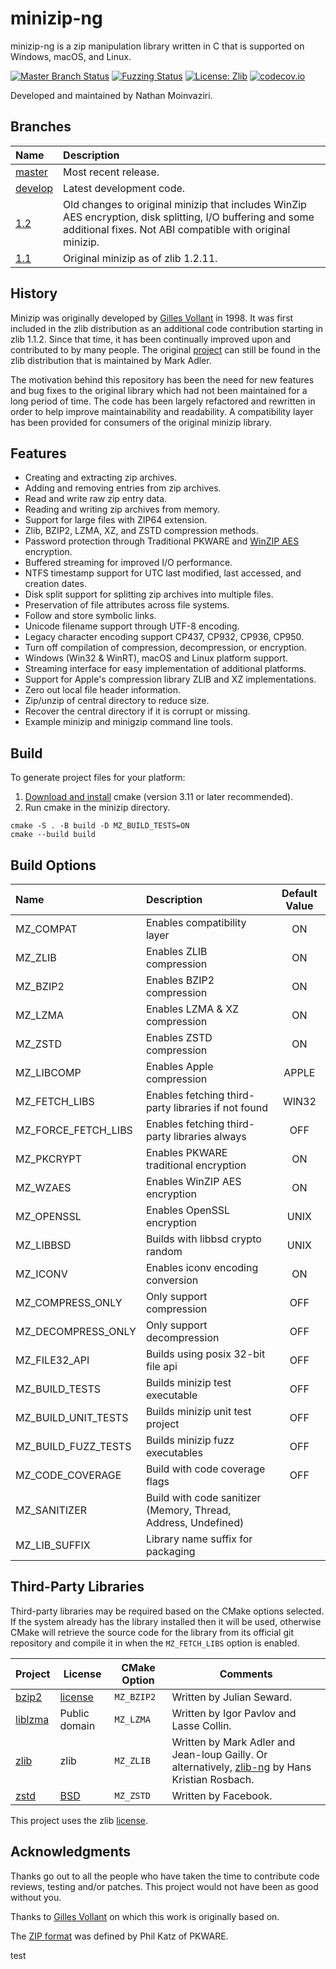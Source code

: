 # minizip-ng

minizip-ng is a zip manipulation library written in C that is supported on Windows, macOS, and Linux.

[![Master Branch Status](https://github.com/zlib-ng/minizip-ng/workflows/Build/badge.svg)](https://github.com/zlib-ng/minizip-ng/actions)
[![Fuzzing Status](https://oss-fuzz-build-logs.storage.googleapis.com/badges/minizip.svg)](https://bugs.chromium.org/p/oss-fuzz/issues/list?sort=-opened&can=1&q=proj:minizip)
[![License: Zlib](https://img.shields.io/badge/license-zlib-lightgrey.svg)](https://github.com/zlib-ng/minizip-ng/blob/master/LICENSE)
[![codecov.io](https://codecov.io/github/zlib-ng/minizip-ng/coverage.svg?branch=develop)](https://codecov.io/github/zlib-ng/minizip-ng/)

Developed and maintained by Nathan Moinvaziri.

## Branches

| Name                                                          | Description                                                                                                                                                             |
|:--------------------------------------------------------------|:------------------------------------------------------------------------------------------------------------------------------------------------------------------------|
| [master](https://github.com/zlib-ng/minizip-ng/tree/master)   | Most recent release.                                                                                                                                                    |
| [develop](https://github.com/zlib-ng/minizip-ng/tree/develop) | Latest development code.                                                                                                                                                |
| [1.2](https://github.com/zlib-ng/minizip-ng/tree/1.2)         | Old changes to original minizip that includes WinZip AES encryption, disk splitting, I/O buffering and some additional fixes. Not ABI compatible with original minizip. |
| [1.1](https://github.com/zlib-ng/minizip-ng/tree/1.1)         | Original minizip as of zlib 1.2.11.                                                                                                                                     |

## History

Minizip was originally developed by [Gilles Vollant](https://www.winimage.com/zLibDll/minizip.html) in 1998. It was first included in the zlib distribution as an additional code contribution starting in zlib 1.1.2. Since that time, it has been continually improved upon and contributed to by many people. The original [project](https://github.com/madler/zlib/tree/master/contrib/minizip) can still be found in the zlib distribution that is maintained by Mark Adler.

The motivation behind this repository has been the need for new features and bug fixes to the original library which had
not been maintained for a long period of time. The code has been largely refactored and rewritten in order to help improve maintainability and readability. A compatibility layer has been provided for consumers of the original minizip library.

## Features

+ Creating and extracting zip archives.
+ Adding and removing entries from zip archives.
+ Read and write raw zip entry data.
+ Reading and writing zip archives from memory.
+ Support for large files with ZIP64 extension.
+ Zlib, BZIP2, LZMA, XZ, and ZSTD compression methods.
+ Password protection through Traditional PKWARE and [WinZIP AES](https://www.winzip.com/aes_info.htm) encryption.
+ Buffered streaming for improved I/O performance.
+ NTFS timestamp support for UTC last modified, last accessed, and creation dates.
+ Disk split support for splitting zip archives into multiple files.
+ Preservation of file attributes across file systems.
+ Follow and store symbolic links.
+ Unicode filename support through UTF-8 encoding.
+ Legacy character encoding support CP437, CP932, CP936, CP950.
+ Turn off compilation of compression, decompression, or encryption.
+ Windows (Win32 & WinRT), macOS and Linux platform support.
+ Streaming interface for easy implementation of additional platforms.
+ Support for Apple's compression library ZLIB and XZ implementations.
+ Zero out local file header information.
+ Zip/unzip of central directory to reduce size.
+ Recover the central directory if it is corrupt or missing.
+ Example minizip and minigzip command line tools.

## Build

To generate project files for your platform:

1. [Download and install](https://cmake.org/install/) cmake (version 3.11 or later recommended).
2. Run cmake in the minizip directory.

```
cmake -S . -B build -D MZ_BUILD_TESTS=ON
cmake --build build
```

## Build Options

| Name                | Description                                                    | Default Value |
|:--------------------|:---------------------------------------------------------------|:-------------:|
| MZ_COMPAT           | Enables compatibility layer                                    |      ON       |
| MZ_ZLIB             | Enables ZLIB compression                                       |      ON       |
| MZ_BZIP2            | Enables BZIP2 compression                                      |      ON       |
| MZ_LZMA             | Enables LZMA & XZ compression                                  |      ON       |
| MZ_ZSTD             | Enables ZSTD compression                                       |      ON       |
| MZ_LIBCOMP          | Enables Apple compression                                      |     APPLE     |
| MZ_FETCH_LIBS       | Enables fetching third-party libraries if not found            |     WIN32     |
| MZ_FORCE_FETCH_LIBS | Enables fetching third-party libraries always                  |      OFF      |
| MZ_PKCRYPT          | Enables PKWARE traditional encryption                          |      ON       |
| MZ_WZAES            | Enables WinZIP AES encryption                                  |      ON       |
| MZ_OPENSSL          | Enables OpenSSL encryption                                     |     UNIX      |
| MZ_LIBBSD           | Builds with libbsd crypto random                               |     UNIX      |
| MZ_ICONV            | Enables iconv encoding conversion                              |      ON       |
| MZ_COMPRESS_ONLY    | Only support compression                                       |      OFF      |
| MZ_DECOMPRESS_ONLY  | Only support decompression                                     |      OFF      |
| MZ_FILE32_API       | Builds using posix 32-bit file api                             |      OFF      |
| MZ_BUILD_TESTS      | Builds minizip test executable                                 |      OFF      |
| MZ_BUILD_UNIT_TESTS | Builds minizip unit test project                               |      OFF      |
| MZ_BUILD_FUZZ_TESTS | Builds minizip fuzz executables                                |      OFF      |
| MZ_CODE_COVERAGE    | Build with code coverage flags                                 |      OFF      |
| MZ_SANITIZER        | Build with code sanitizer (Memory, Thread, Address, Undefined) |               |
| MZ_LIB_SUFFIX       | Library name suffix for packaging                              |               |

## Third-Party Libraries

Third-party libraries may be required based on the CMake options selected. If the system already has the library
installed then it will be used, otherwise CMake will retrieve the source code for the library from its official git repository and compile it in when the `MZ_FETCH_LIBS` option is enabled.

|Project|License|CMake Option|Comments|
|-|-|-|-|
[bzip2](https://www.sourceware.org/bzip2/)|[license](https://github.com/zlib-ng/minizip-ng/blob/develop/lib/bzip2/LICENSE)|`MZ_BZIP2`|Written by Julian Seward.|
|[liblzma](https://tukaani.org/xz/)|Public domain|`MZ_LZMA`|Written by Igor Pavlov and Lasse Collin.|
|[zlib](https://zlib.net/)|zlib|`MZ_ZLIB`|Written by Mark Adler and Jean-loup Gailly. Or alternatively, [zlib-ng](https://github.com/zlib-ng/zlib-ng) by Hans Kristian Rosbach.|
|[zstd](https://github.com/facebook/zstd)|[BSD](https://github.com/facebook/zstd/blob/dev/LICENSE)|`MZ_ZSTD`|Written by Facebook.|

This project uses the zlib [license](LICENSE).

## Acknowledgments

Thanks go out to all the people who have taken the time to contribute code reviews, testing and/or patches. This project would not have been as good without you.

Thanks to [Gilles Vollant](https://www.winimage.com/zLibDll/minizip.html) on which this work is originally based on.

The [ZIP format](https://github.com/zlib-ng/minizip-ng/blob/master/doc/zip/appnote.txt) was defined by Phil Katz of PKWARE.

test
